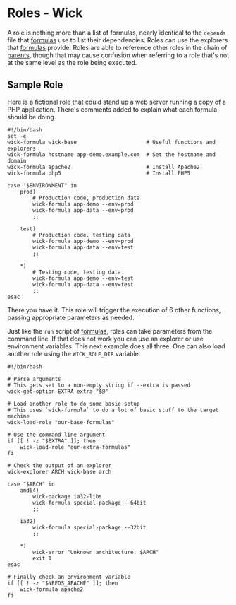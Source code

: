 Roles - Wick
============

A role is nothing more than a list of formulas, nearly identical to the `depends` file that [formulas] use to list their dependencies.  Roles can use the explorers that [formulas] provide.  Roles are able to reference other roles in the chain of [parents], though that may cause confusion when referring to a role that's not at the same level as the role being executed.


Sample Role
-----------

Here is a fictional role that could stand up a web server running a copy of a PHP application.  There's comments added to explain what each formula should be doing.

    #!/bin/bash
    set -e
    wick-formula wick-base                      # Useful functions and explorers
    wick-formula hostname app-demo.example.com  # Set the hostname and domain
    wick-formula apache2                        # Install Apache2
    wick-formula php5                           # Install PHP5

    case "$ENVIRONMENT" in
        prod)
            # Production code, production data
            wick-formula app-demo --env=prod
            wick-formula app-data --env=prod
            ;;

        test)
            # Production code, testing data
            wick-formula app-demo --env=prod
            wick-formula app-data --env=test
            ;;

        *)
            # Testing code, testing data
            wick-formula app-demo --env=test
            wick-formula app-data --env=test
            ;;
    esac

There you have it.  This role will trigger the execution of 6 other functions, passing appropriate parameters as needed.

Just like the `run` script of [formulas], roles can take parameters from the command line.  If that does not work you can use an explorer or use environment variables.  This next example does all three.  One can also load another role using the `WICK_ROLE_DIR` variable.

    #!/bin/bash

    # Parse arguments
    # This gets set to a non-empty string if --extra is passed
    wick-get-option EXTRA extra "$@"

    # Load another role to do some basic setup
    # This uses `wick-formula` to do a lot of basic stuff to the target machine
    wick-load-role "our-base-formulas"

    # Use the command-line argument
    if [[ ! -z "$EXTRA" ]]; then
        wick-load-role "our-extra-formulas"
    fi

    # Check the output of an explorer
    wick-explorer ARCH wick-base arch

    case "$ARCH" in
        amd64)
            wick-package ia32-libs
            wick-formula special-package --64bit
            ;;

        ia32)
            wick-formula special-package --32bit
            ;;

        *)
            wick-error "Unknown architecture: $ARCH"
            exit 1
    esac

    # Finally check an environment variable
    if [[ ! -z "$NEEDS_APACHE" ]]; then
        wick-formula apache2
    fi


[execution order]: ../doc/execution-order.md
[Formulas]: ../formulas/README.md
[parents]: ../doc/parents.md
